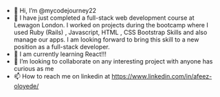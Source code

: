 - 👋 Hi, I’m @mycodejourney22
- 👀 I have just completed a full-stack web development course at Lewagon
      London.
      I worked on projects during the bootcamp where I used Ruby (Rails) ,
      Javascript, HTML , CSS Bootstrap Skills and also manage our apps.
      I am looking forward to bring this skill to a new position as a full-stack
      developer.
- 🌱 I am currently learning React!!!
- 💞️ I’m looking to collaborate on any interesting project with anyone has curious as me
- 📫 How to reach me on linkedin at https://www.linkedin.com/in/afeez-oloyede/

<!---
mycodejourney22/mycodejourney22 is a ✨ special ✨ repository because its `README.md` (this file) appears on your GitHub profile.
You can click the Preview link to take a look at your changes.
--->
